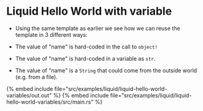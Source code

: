 # Liquid Hello World with variable

* Using the same template as earlier we see how we can reuse the template in 3 different ways:

* The value of "name" is hard-coded in the call to `object!`
* The value of "name" is hard-coded in a variable as `str`.
* The value of "name" is a `String` that could come from the outside world (e.g. from a file).

{% embed include file="src/examples/liquid/liquid-hello-world-variables/out.out" %}
{% embed include file="src/examples/liquid/liquid-hello-world-variables/src/main.rs" %}


